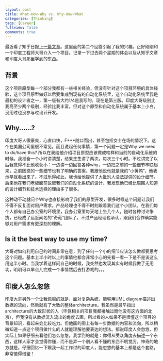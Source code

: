 ```yaml
---
layout: post
title: What-How-Why vs. Why-How-What
categories: [Thinking]
tags: [Career]
fullview: false
comments: true
---
```


最近看了知乎日报上[一篇文章](https://daily.zhihu.com/story/9687825)。这里面的第二个回答引起了我的兴趣。正好刚刚和一个印度工程师大哥介入一个项目，记录一下过去两个星期的体会以及从知乎文章和印度大哥那里学到的东西。

## 背景

这个项目原型每一个部分我都有一些相关经验，但没有针对这个项目环境的具体经验，这个项目原型做好以后要集成到现有的自动化系统里，这个自动化系统里我是最初的设计者之一，第一版有大约1/4是我写的，现在是第三版。印度大哥级别比我高至少两个级别，经验比我丰富，但对这个原型和自动化系统属于基本上小白，没用过也没参与过设计开发。

## Why......?

印度大哥人很豪爽，心直口快，F***随口而出，甚至包括女士在场的情况下。这个在美国公司里很不常见。而且说起任何事情，第一个问题一定是Why we need to do/have this? 所以在我给他介绍项目原型应该做成啥样和当前的自动化系统的时候，我准备一个小时讲清楚，结果生生讲了两次，每次三个小时。不过讲完了以后我觉得不比他收获小：一边讲一边回答各种why，一边把之前的一些细节串联起来，之前困惑的一些细节也有了明确的答案。我跟他说他就是我的“小黄鸭”，他表示早就看出来了，不过乐得如此，我也给他提供了大批别人没法提供的设计细节。后来他在我们老板面前说起我们的自动化系统的设计，我发现他已经比周围人知道的设计细节和技术选择的理由多了很多。

这种动不动就问个Why也直接影响了我们的原型开发，很多时候这个问题让我们不得不反复面对用户需求，产品经理也不得不时刻跟着我们这个小团队。在我们每个人都有自己办公室的环境里，我办公室里每天地上坐几个人，随时各种讨论争执，已经成了远近闻名的“奇葩”团队了。不过产品经理也承认，跟我们合作确实能够对用户需求有更深刻的理解。

## Is it the best way to use my time?

大哥对如何利用自己的时间非常在意，到了任何一个小的细节应该怎么做都要思考这个问题。基本上半小时以上的事情他都会非常小心的先看一看一下是不是该这么用这半小时。当我学着这样问自己的时候，我突然也发现其实有时候我做了无用功，明明可以早点儿完成一个事情然后去打游戏的。。。

## 印度人怎么忽悠

印度大哥另外一个让我佩服的就是，面对复杂系统，能够用UML diagram描述出数据的流向，然后就有了大致的整体architecture。我虽然是最早指出architecture的大致形状的人（毕竟相关的项目我都接触过而他没有这方面的北京），但我没有从数据流入流出的角度去画，所以看的人如果不是很懂这个项目的背景知识，看起来会比较吃力。但他画的图上有每一步数据的内容和流向，所以稍微知道一点这个项目做什么的人就能理解他要表达的想法。都说印度人会忽悠，但实际上如果仔细去看他们怎么忽悠，我学到的就是：你得从受众角度去描述一个东西，这样人家才会觉得你懂，而不是弄一个别人看不懂的东西不明觉厉。神奇的地方就是，仔细回忆一下跟我一起工作过的印度人，能忽悠的基本上都是这个套路，非常值得借鉴！
